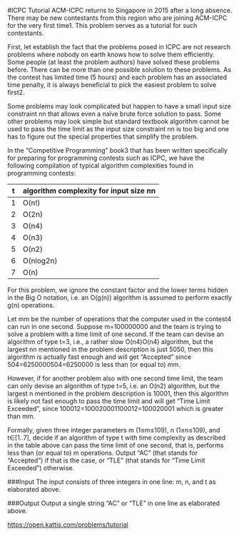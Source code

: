 #ICPC Tutorial
ACM-ICPC returns to Singapore in 2015 after a long absence. There may be new contestants from this region who are joining ACM-ICPC for the very first time1. This problem serves as a tutorial for such contestants.

First, let establish the fact that the problems posed in ICPC are not research problems where nobody on earth knows how to solve them efficiently. Some people (at least the problem authors) have solved these problems before. There can be more than one possible solution to these problems. As the contest has limited time (5 hours) and each problem has an associated time penalty, it is always beneficial to pick the easiest problem to solve first2.

Some problems may look complicated but happen to have a small input size constraint nn that allows even a naïve brute force solution to pass. Some other problems may look simple but standard textbook algorithm cannot be used to pass the time limit as the input size constraint nn is too big and one has to figure out the special properties that simplify the problem.

In the “Competitive Programming” book3 that has been written specifically for preparing for programming contests such as ICPC, we have the following compilation of typical algorithm complexities found in programming contests:

|t|algorithm complexity for input size nn
---|---
1|O(n!)
2|O(2n)
3|O(n4)
4|O(n3)
5|O(n2)
6|O(nlog2⁡n)
7|O(n)
For this problem, we ignore the constant factor and the lower terms hidden in the Big O notation, i.e. an O(g(n)) algorithm is assumed to perform exactly g(n) operations.

Let mm be the number of operations that the computer used in the contest4 can run in one second. Suppose m=100000000 and the team is trying to solve a problem with a time limit of one second. If the team can devise an algorithm of type t=3, i.e., a rather slow O(n4)O(n4) algorithm, but the largest nn mentioned in the problem description is just 5050, then this algorithm is actually fast enough and will get “Accepted” since 504=6250000504=6250000 is less than (or equal to) mm.

However, if for another problem also with one second time limit, the team can only devise an algorithm of type t=5, i.e. an O(n2) algorithm, but the largest n mentioned in the problem description is 10001, then this algorithm is likely not fast enough to pass the time limit and will get “Time Limit Exceeded”, since 100012=100020001100012=100020001 which is greater than mm.


Formally, given three integer parameters m (1≤m≤109), n (1≤n≤109), and t∈[1..7], decide if an algorithm of type t with time complexity as described in the table above can pass the time limit of one second, that is, performs less than (or equal to) m operations. Output “AC” (that stands for “Accepted”) if that is the case, or “TLE” (that stands for “Time Limit Exceeded”) otherwise.

###Input
The input consists of three integers in one line: m, n, and t as elaborated above.

###Output
Output a single string “AC” or “TLE” in one line as elaborated above.

https://open.kattis.com/problems/tutorial